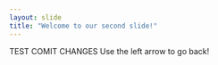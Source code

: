 ```yaml
---
layout: slide
title: "Welcome to our second slide!"
---
```

TEST COMIT CHANGES
Use the left arrow to go back!
